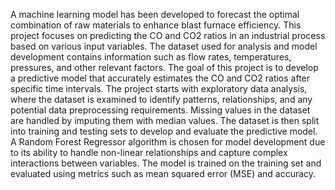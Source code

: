 A machine learning model has been developed to forecast the optimal combination of raw materials to enhance blast furnace efficiency.
This project focuses on predicting the CO and CO2 ratios in an industrial process based on various input variables. The dataset used for analysis and model development contains information such as flow rates, temperatures, pressures, and other relevant factors.
The goal of this project is to develop a predictive model that accurately estimates the CO and CO2 ratios after specific time intervals.
The project starts with exploratory data analysis, where the dataset is examined to identify patterns, relationships, and any potential data preprocessing requirements.
Missing values in the dataset are handled by imputing them with median values. The dataset is then split into training and testing sets to develop and evaluate the predictive model.
A Random Forest Regressor algorithm is chosen for model development due to its ability to handle non-linear relationships and capture complex interactions between
variables. The model is trained on the training set and evaluated using metrics such as mean squared error (MSE) and accuracy.

